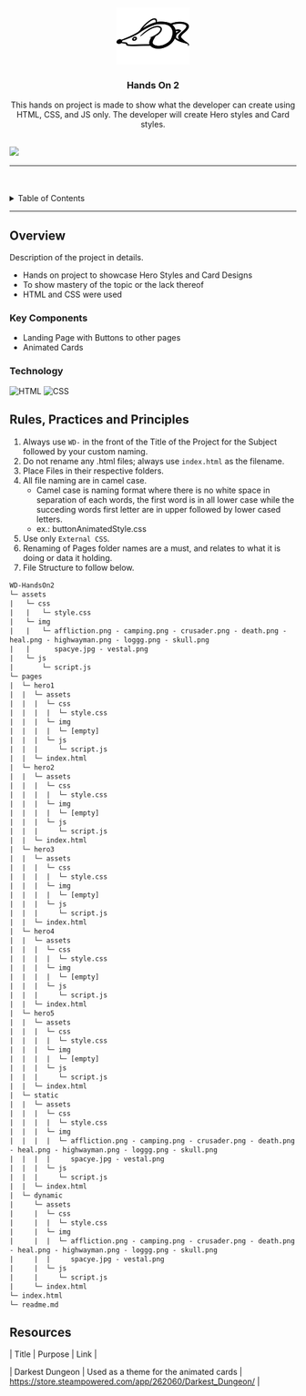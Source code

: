 <a name="readme-top">

<br/>

<br />
<div align="center">
  <a href="https://github.com/AXX3D/">
  <!-- TODO: If you want to add logo or banner you can add it here -->
    <img src="assets/img/loggg.png" alt="Rat" width="130" height="100">
  </a>
<!-- TODO: Change Title to the name of the title of your Project -->
  <h3 align="center">Hands On 2</h3>
</div>
<!-- TODO: Make a short description -->
<div align="center">
  This hands on project is made to show what the developer can create using HTML, CSS, and JS only.
The developer will create Hero styles and Card styles.
</div>

<br />

<!-- TODO: Change the zyx-0314 into your github username  -->
<!-- TODO: Change the WD-Template-Project into the same name of your folder -->
![](https://visit-counter.vercel.app/counter.png?page=AXX3D/WD-HandsOn2)

---

<br />
<br />

<!-- TODO: If you want to add more layers for your readme -->
<details>
  <summary>Table of Contents</summary>
  <ol>
    <li>
      <a href="#overview">Overview</a>
      <ol>
        <li>
          <a href="#key-components">Key Components</a>
        </li>
        <li>
          <a href="#technology">Technology</a>
        </li>
      </ol>
    </li>
    <li>
      <a href="#rule,-practices-and-principles">Rules, Practices and Principles</a>
    </li>
    <li>
      <a href="#resources">Resources</a>
    </li>
  </ol>
</details>

---

## Overview

<!-- TODO: To be changed -->
<!-- The following are just sample -->
Description of the project in details.

- Hands on project to showcase Hero Styles and Card Designs
- To show mastery of the topic or the lack thereof
- HTML and CSS were used

### Key Components
<!-- TODO: List of Key Components -->
<!-- The following are just sample -->
- Landing Page with Buttons to other pages
- Animated Cards

### Technology
<!-- TODO: List of Technology Used -->
![HTML](https://img.shields.io/badge/HTML-E34F26?style=for-the-badge&logo=html5&logoColor=white)
![CSS](https://img.shields.io/badge/CSS-1572B6?style=for-the-badge&logo=css3&logoColor=white)

## Rules, Practices and Principles
1. Always use `WD-` in the front of the Title of the Project for the Subject followed by your custom naming.
2. Do not rename any .html files; always use `index.html` as the filename.
3. Place Files in their respective folders.
4. All file naming are in camel case.
   - Camel case is naming format where there is no white space in separation of each words, the first word is in all lower case while the succeding words first letter are in upper followed by lower cased letters.
   - ex.: buttonAnimatedStyle.css
5. Use only `External CSS`.
6. Renaming of Pages folder names are a must, and relates to what it is doing or data it holding.
7. File Structure to follow below.

```
WD-HandsOn2
└─ assets
|   └─ css
|   |   └─ style.css
|   └─ img
|   |   └─ affliction.png - camping.png - crusader.png - death.png - heal.png - highwayman.png - loggg.png - skull.png
|   |      spacye.jpg - vestal.png
|   └─ js
|       └─ script.js
└─ pages
|  └─ hero1
|  |  └─ assets
|  |  |  └─ css
|  |  |  |  └─ style.css
|  |  |  └─ img
|  |  |  |  └─ [empty]
|  |  |  └─ js
|  |  |     └─ script.js
|  |  └─ index.html
|  └─ hero2
|  |  └─ assets
|  |  |  └─ css
|  |  |  |  └─ style.css
|  |  |  └─ img
|  |  |  |  └─ [empty]
|  |  |  └─ js
|  |  |     └─ script.js
|  |  └─ index.html
|  └─ hero3
|  |  └─ assets
|  |  |  └─ css
|  |  |  |  └─ style.css
|  |  |  └─ img
|  |  |  |  └─ [empty]
|  |  |  └─ js
|  |  |     └─ script.js
|  |  └─ index.html
|  └─ hero4
|  |  └─ assets
|  |  |  └─ css
|  |  |  |  └─ style.css
|  |  |  └─ img
|  |  |  |  └─ [empty]
|  |  |  └─ js
|  |  |     └─ script.js
|  |  └─ index.html
|  └─ hero5
|  |  └─ assets
|  |  |  └─ css
|  |  |  |  └─ style.css
|  |  |  └─ img
|  |  |  |  └─ [empty]
|  |  |  └─ js
|  |  |     └─ script.js
|  |  └─ index.html
|  └─ static
|  |  └─ assets
|  |  |  └─ css
|  |  |  |  └─ style.css
|  |  |  └─ img
|  |  |  |  └─ affliction.png - camping.png - crusader.png - death.png - heal.png - highwayman.png - loggg.png - skull.png
|  |  |  |     spacye.jpg - vestal.png
|  |  |  └─ js
|  |  |     └─ script.js
|  |  └─ index.html
|  └─ dynamic
|     └─ assets
|     |  └─ css
|     |  |  └─ style.css
|     |  └─ img
|     |  |  └─ affliction.png - camping.png - crusader.png - death.png - heal.png - highwayman.png - loggg.png - skull.png
|     |  |     spacye.jpg - vestal.png
|     |  └─ js
|     |     └─ script.js
|     └─ index.html
└─ index.html
└─ readme.md
```

## Resources

<!-- TODO: Add References -->
| Title | Purpose | Link |


| Darkest Dungeon | Used as a theme for the animated cards | https://store.steampowered.com/app/262060/Darkest_Dungeon/ |
